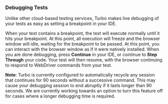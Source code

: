 ### Debugging Tests

Unlike other cloud-based testing services, Turbo makes live debugging of your tests as easy as setting a breakpoint in your IDE. 

When your test contains a breakpoint, the test will execute normally until it hits your breakpoint. At this point, all execution will freeze and the browser window will idle, waiting for the breakpoint to be passed. At this point, you can interact with the browser window as if it were natively installed. When you are done debugging, press **Continue** in your IDE, or continue to **Step Through** your code. Your test will then resume, with the browser continuing to respond to WebDriver commands from your test.

**Note**: Turbo is currently configured to automatically recycle any session that continues for 90 seconds without a successive command. This may cause your debugging session to end abruptly if it lasts longer than 90 seconds. We are currently working towards an option to turn this feature off for cases where a longer debugging time is required. 